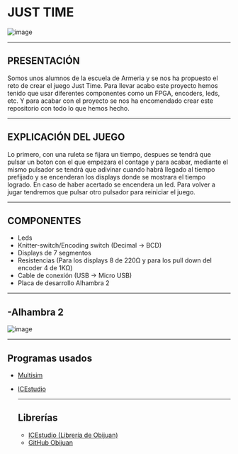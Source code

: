 # JUST TIME
![image](https://github.com/IbonB/Just-Time/assets/151823683/5a9c1c14-a34c-4c15-9666-19cf0e1ff517)

---------
PRESENTACIÓN
---------
Somos unos alumnos de la escuela de Armeria y se nos ha propuesto el reto de crear el juego Just Time. Para llevar acabo este proyecto hemos tenido que usar diferentes componentes como un FPGA, encoders, leds, etc.
Y para acabar con el proyecto se nos ha encomendado crear este repositorio con todo lo que hemos hecho. 

----------------------
EXPLICACIÓN DEL JUEGO
----------------------

Lo primero, con una ruleta se fijara un tiempo, despues se tendrá que pulsar un boton con el que empezara el contage y para acabar, mediante el mismo
pulsador se tendrá que adivinar cuando habrá llegado al tiempo prefijado y se encenderan los displays donde se mostrara el tiempo logrado. 
En caso de haber acertado se encendera un led. Para volver a jugar tendremos que pulsar otro pulsador para reiniciar el juego.

-----------
COMPONENTES
-----------
- Leds
- Knitter-switch/Encoding switch (Decimal -> BCD)
- Displays de 7 segmentos
- Resistencias (Para los displays 8 de 220Ω y para los pull down del encoder 4 de 1KΩ)
- Cable de conexión (USB -> Micro USB)
- Placa de desarrollo Alhambra 2

------------
-Alhambra 2
------------
![image](https://github.com/IbonB/Just-Time/assets/151823683/162319a9-bb91-49eb-93ab-df41c4b833fe)

----------------
Programas usados
----------------
- [Multisim](https://www.ni.com/es/support/downloads/software-products/download.multisim.html#452133)
- [ICEstudio](https://icestudio.io/#lk-download)

  ---------
  Librerías
  ---------
  - [ICEstudio (Librería de Obijuan)](https://github.com/FPGAwars/Collection-Jedi)
  - [GitHub Obijuan](https://github.com/Obijuan/digital-electronics-with-open-FPGAs-tutorial/wiki)

